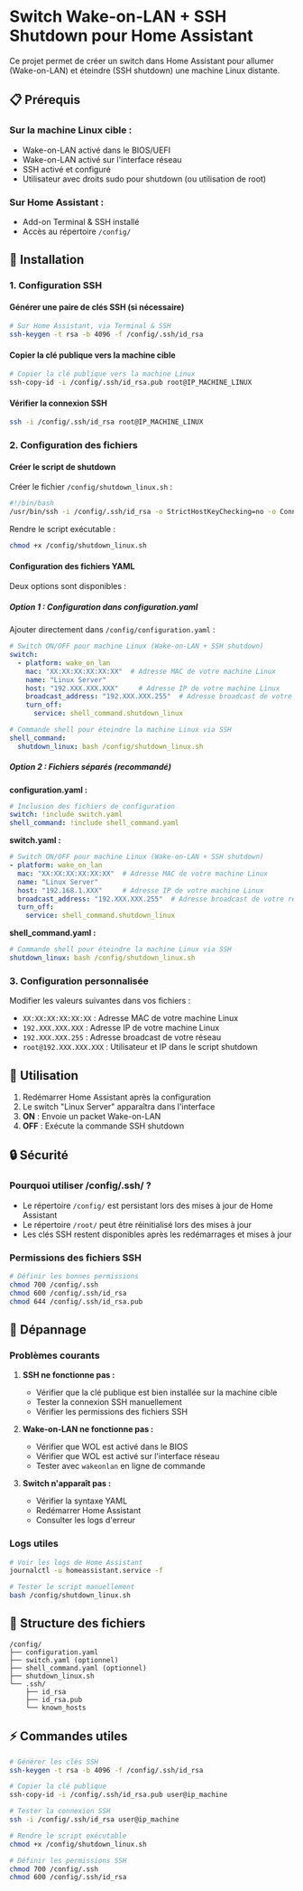 # Switch Wake-on-LAN + SSH Shutdown pour Home Assistant

Ce projet permet de créer un switch dans Home Assistant pour allumer (Wake-on-LAN) et éteindre (SSH shutdown) une machine Linux distante.

## 📋 Prérequis

### Sur la machine Linux cible :
- Wake-on-LAN activé dans le BIOS/UEFI
- Wake-on-LAN activé sur l'interface réseau
- SSH activé et configuré
- Utilisateur avec droits sudo pour shutdown (ou utilisation de root)

### Sur Home Assistant :
- Add-on Terminal & SSH installé
- Accès au répertoire `/config/`

## 🔧 Installation

### 1. Configuration SSH

#### Générer une paire de clés SSH (si nécessaire)
```bash
# Sur Home Assistant, via Terminal & SSH
ssh-keygen -t rsa -b 4096 -f /config/.ssh/id_rsa
```

#### Copier la clé publique vers la machine cible
```bash
# Copier la clé publique vers la machine Linux
ssh-copy-id -i /config/.ssh/id_rsa.pub root@IP_MACHINE_LINUX
```

#### Vérifier la connexion SSH
```bash
ssh -i /config/.ssh/id_rsa root@IP_MACHINE_LINUX
```

### 2. Configuration des fichiers

#### Créer le script de shutdown
Créer le fichier `/config/shutdown_linux.sh` :

```bash
#!/bin/bash
/usr/bin/ssh -i /config/.ssh/id_rsa -o StrictHostKeyChecking=no -o ConnectTimeout=10 root@IP_MACHINE_LINUX'/sbin/shutdown -h now'
```

Rendre le script exécutable :
```bash
chmod +x /config/shutdown_linux.sh
```

#### Configuration des fichiers YAML

Deux options sont disponibles :

##### Option 1 : Configuration dans configuration.yaml
Ajouter directement dans `/config/configuration.yaml` :

```yaml
# Switch ON/OFF pour machine Linux (Wake-on-LAN + SSH shutdown)
switch:
  - platform: wake_on_lan
    mac: "XX:XX:XX:XX:XX:XX"  # Adresse MAC de votre machine Linux
    name: "Linux Server"
    host: "192.XXX.XXX.XXX"     # Adresse IP de votre machine Linux
    broadcast_address: "192.XXX.XXX.255"  # Adresse broadcast de votre réseau
    turn_off:
      service: shell_command.shutdown_linux

# Commande shell pour éteindre la machine Linux via SSH
shell_command:
  shutdown_linux: bash /config/shutdown_linux.sh
```

##### Option 2 : Fichiers séparés (recommandé)

**configuration.yaml :**
```yaml
# Inclusion des fichiers de configuration
switch: !include switch.yaml
shell_command: !include shell_command.yaml
```

**switch.yaml :**
```yaml
# Switch ON/OFF pour machine Linux (Wake-on-LAN + SSH shutdown)
- platform: wake_on_lan
  mac: "XX:XX:XX:XX:XX:XX"  # Adresse MAC de votre machine Linux
  name: "Linux Server"
  host: "192.168.1.XXX"     # Adresse IP de votre machine Linux
  broadcast_address: "192.XXX.XXX.255"  # Adresse broadcast de votre réseau
  turn_off:
    service: shell_command.shutdown_linux
```

**shell_command.yaml :**
```yaml
# Commande shell pour éteindre la machine Linux via SSH
shutdown_linux: bash /config/shutdown_linux.sh
```

### 3. Configuration personnalisée

Modifier les valeurs suivantes dans vos fichiers :

- `XX:XX:XX:XX:XX:XX` : Adresse MAC de votre machine Linux
- `192.XXX.XXX.XXX` : Adresse IP de votre machine Linux
- `192.XXX.XXX.255` : Adresse broadcast de votre réseau
- `root@192.XXX.XXX.XXX` : Utilisateur et IP dans le script shutdown

## 🚀 Utilisation

1. Redémarrer Home Assistant après la configuration
2. Le switch "Linux Server" apparaîtra dans l'interface
3. **ON** : Envoie un packet Wake-on-LAN
4. **OFF** : Exécute la commande SSH shutdown

## 🔒 Sécurité

### Pourquoi utiliser /config/.ssh/ ?

- Le répertoire `/config/` est persistant lors des mises à jour de Home Assistant
- Le répertoire `/root/` peut être réinitialisé lors des mises à jour
- Les clés SSH restent disponibles après les redémarrages et mises à jour

### Permissions des fichiers SSH

```bash
# Définir les bonnes permissions
chmod 700 /config/.ssh
chmod 600 /config/.ssh/id_rsa
chmod 644 /config/.ssh/id_rsa.pub
```

## 🐛 Dépannage

### Problèmes courants

1. **SSH ne fonctionne pas :**
   - Vérifier que la clé publique est bien installée sur la machine cible
   - Tester la connexion SSH manuellement
   - Vérifier les permissions des fichiers SSH

2. **Wake-on-LAN ne fonctionne pas :**
   - Vérifier que WOL est activé dans le BIOS
   - Vérifier que WOL est activé sur l'interface réseau
   - Tester avec `wakeonlan` en ligne de commande

3. **Switch n'apparaît pas :**
   - Vérifier la syntaxe YAML
   - Redémarrer Home Assistant
   - Consulter les logs d'erreur

### Logs utiles

```bash
# Voir les logs de Home Assistant
journalctl -u homeassistant.service -f

# Tester le script manuellement
bash /config/shutdown_linux.sh
```

## 📁 Structure des fichiers

```
/config/
├── configuration.yaml
├── switch.yaml (optionnel)
├── shell_command.yaml (optionnel)
├── shutdown_linux.sh
└── .ssh/
    ├── id_rsa
    ├── id_rsa.pub
    └── known_hosts
```

## ⚡ Commandes utiles

```bash
# Générer les clés SSH
ssh-keygen -t rsa -b 4096 -f /config/.ssh/id_rsa

# Copier la clé publique
ssh-copy-id -i /config/.ssh/id_rsa.pub user@ip_machine

# Tester la connexion SSH
ssh -i /config/.ssh/id_rsa user@ip_machine

# Rendre le script exécutable
chmod +x /config/shutdown_linux.sh

# Définir les permissions SSH
chmod 700 /config/.ssh
chmod 600 /config/.ssh/id_rsa
```

